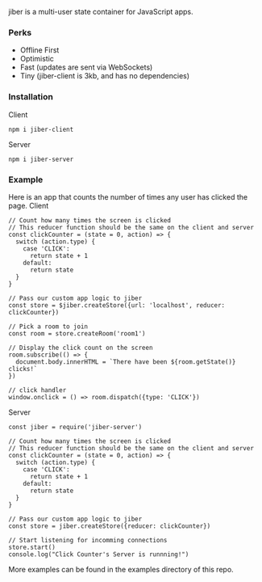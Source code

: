 jiber is a multi-user state container for JavaScript apps.

### Perks
- Offline First
- Optimistic
- Fast (updates are sent via WebSockets)
- Tiny (jiber-client is 3kb, and has no dependencies)

### Installation
Client
```
npm i jiber-client
```

Server
```
npm i jiber-server
```

### Example
Here is an app that counts the number of times any user has clicked the page.
Client
```
// Count how many times the screen is clicked
// This reducer function should be the same on the client and server
const clickCounter = (state = 0, action) => {
  switch (action.type) {
    case 'CLICK':
      return state + 1
    default:
      return state
  }
}

// Pass our custom app logic to jiber
const store = $jiber.createStore({url: 'localhost', reducer: clickCounter})

// Pick a room to join
const room = store.createRoom('room1')

// Display the click count on the screen
room.subscribe(() => {
  document.body.innerHTML = `There have been ${room.getState()} clicks!`
})

// click handler
window.onclick = () => room.dispatch({type: 'CLICK'})
```

Server
```
const jiber = require('jiber-server')

// Count how many times the screen is clicked
// This reducer function should be the same on the client and server
const clickCounter = (state = 0, action) => {
  switch (action.type) {
    case 'CLICK':
      return state + 1
    default:
      return state
  }
}

// Pass our custom app logic to jiber
const store = jiber.createStore({reducer: clickCounter})

// Start listening for incomming connections
store.start()
console.log("Click Counter's Server is runnning!")
```

More examples can be found in the examples directory of this repo.
